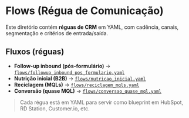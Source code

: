 # Flows (Régua de Comunicação)

Este diretório contém **réguas de CRM** em YAML, com cadência, canais, segmentação e critérios de entrada/saída.

## Fluxos (réguas)
- **Follow-up inbound (pós-formulário)** → [`flows/followup_inbound_pos_formulario.yaml`](flows/followup_inbound.yaml)  
- **Nutrição inicial (B2B)** → [`flows/nutricao_inicial.yaml`](flows/nutricao_inicial.yaml)  
- **Reciclagem (MQLs)** → [`flows/reciclagem_mqls.yaml`](flows/reciclagem_mqls.yaml)  
- **Conversão (quase MQL)** →  [`flows/conversao_quase_mql.yaml`](flows/conversao_quase_mql.yaml)  

> Cada régua está em YAML para servir como blueprint em HubSpot, RD Station, Customer.io, etc.
